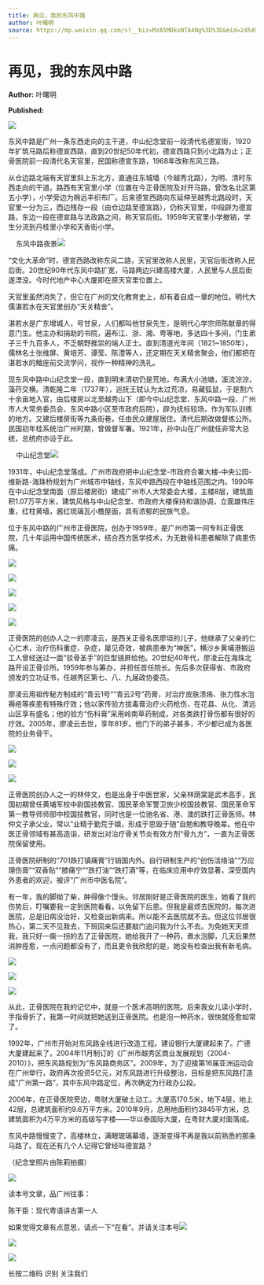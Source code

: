 ```yaml
---
title: 再见，我的东风中路
author: 叶曙明
source: https://mp.weixin.qq.com/s?__biz=MzA5MDkxNTA4Ng%3D%3D&mid=2454908782&idx=1&sn=389bb4d0cf40715ec4a32cf855a30bc6&scene=45#wechat_redirect
---
```


# 再见，我的东风中路

**Author:** 叶曙明

**Published:** 

![](https://mmbiz.qpic.cn/mmbiz_jpg/PJWG74pLsMY6VjSs8icl92DouG8adAGS0ibIkmicA6dYrXchQel1ic3LTtD572I9r9sbW2tOnBvpibgicAXRcdc4p5aA/640?wx_fmt=jpeg)

东风中路是广州一条东西走向的主干道，中山纪念堂前一段清代名德宣街，1920年扩筑马路后称德宣西路，直到20世纪50年代初，德宣西路只到小北路为止；正骨医院前一段清代名天官里，民国称德宣东路，1968年改称东风三路。

从仓边路北端有天官里斜上东北方，直通往东城墙（今越秀北路），为明、清时东西走向的干道。路西有天官里小学（位置在今正骨医院及对开马路，曾改名北区第五小学），小学旁边为棉远丰织布厂。后来德宣西路向东延伸至越秀北路段时，天官里一分为三，西边残存一段（由仓边路至德宣路），仍称天官里，中段辟为德宣路，东边一段在德宣路与法政路之间，称天官后街。1959年天官里小学撤销，学生分流到丹桂里小学和天香街小学。

    东风中路夜景![](https://mmbiz.qpic.cn/mmbiz_jpg/PJWG74pLsMYznrd59QbFJyoiaTYKvWI6doyIRHW3vOLspA9aibQSvPB2mcJJib7VHNOxvgYWKFTft8E1q6pjbsuTA/640)



“文化大革命”时，德宣西路改称东风二路，天官里改称人民里，天官后街改称人民后街。20世纪90年代东风中路扩宽，马路两边兴建高楼大厦，人民里与人民后街遂湮没。今时代地产中心大厦即在原天官里位置上。

天官里虽然消失了，但它在广州的文化教育史上，却有着自成一章的地位。明代大儒湛若水在天官里创办“天关精舍”。

湛若水是广东增城人，号甘泉，人们都叫他甘泉先生，是明代心学宗师陈献章的得意门生。他主办和捐助的书院，遍布江、浙、湘、粤等地，多达四十多间，门生弟子三千九百多人，不乏朝野推崇的端人正士。直到清道光年间（1821~1850年），儒林名士张维屏、黄培芳、谭莹、陈澧等人，还定期在天关精舍聚会，他们都把在湛若水的鳣座前交流学问，视作一种精神的洗礼。

现东风中路中山纪念堂一段，直到明末清初仍是荒地，布满大小池塘，溪流淙淙，藻荇交横。清乾隆二年（1737年），巡抚王轼认为太过荒凉，易藏狐鼠，于是割六十余亩地入官，由后楼房以北至越秀山下（即今中山纪念堂、东风中路一段、广州市人大常务委员会、东风中路小区至市政府后院），辟为抚标较场，作为军队训练的地方。又建后楼房街等九条街巷，任由民众建屋居住。清代后期改做督练公所。民国初年桂系统治广州时期，曾做督军署。1921年，孙中山在广州就任非常大总统，总统府亦设于此。

    中山纪念堂![](https://mmbiz.qpic.cn/mmbiz_jpg/PJWG74pLsMYznrd59QbFJyoiaTYKvWI6dMhEibSjHMcLoqJAFoFGgrLGnw24YKCricnnINoBZKU6o6DN8poCSSWuQ/640)



1931年，中山纪念堂落成。广州市政府把中山纪念堂-市政府合署大楼-中央公园-维新路-海珠桥规划为广州城市中轴线，东风中路西段在中轴线范围之内。1990年在中山纪念堂南面（原后楼房街）建成广州市人大常委会大楼，主楼8层，建筑面积1.07万平方米，建筑风格与中山纪念堂、市政府大楼保持和谐协调，立面雄伟庄重，红柱黄墙，酱红琉璃瓦小檐屋面，具有浓郁的民族气息。

位于东风中路的广州市正骨医院，创办于1959年，是广州市第一间专科正骨医院，几十年运用中国传统医术，结合西方医学技术，为无数骨科患者解除了病患伤痛。

![](https://mmbiz.qpic.cn/mmbiz_png/Ljib4So7yuWj8jLibI7ZgmeXHicmot4sfEvZ2KKKaicSeia7ug0Ny0SOPJTt3IKsHe7jicV5orYsINbwEfXxCMXL5udg/640?wx_fmt=png)

![](https://mmbiz.qpic.cn/mmbiz_png/Ljib4So7yuWj8jLibI7ZgmeXHicmot4sfEvZ2KKKaicSeia7ug0Ny0SOPJTt3IKsHe7jicV5orYsINbwEfXxCMXL5udg/640?wx_fmt=png)

![](https://mmbiz.qpic.cn/mmbiz_jpg/PJWG74pLsMYznrd59QbFJyoiaTYKvWI6d4Ezf9UpbZYMJCyoXDMjVZOPZ1ibFMT9kPY0JTgjZlazOefZXsyuxibGw/640)

![](https://mmbiz.qpic.cn/mmbiz_png/Ljib4So7yuWj8jLibI7ZgmeXHicmot4sfEvZ2KKKaicSeia7ug0Ny0SOPJTt3IKsHe7jicV5orYsINbwEfXxCMXL5udg/640?wx_fmt=png)

![](https://mmbiz.qpic.cn/mmbiz_png/Ljib4So7yuWj8jLibI7ZgmeXHicmot4sfEvZ2KKKaicSeia7ug0Ny0SOPJTt3IKsHe7jicV5orYsINbwEfXxCMXL5udg/640?wx_fmt=png)



正骨医院的创办人之一的廖凌云，是西关正骨名医廖垣的儿子，他继承了父亲的仁心仁术，治疗伤科重症、杂症，屡见奇效，被病患奉为“神医”，横沙乡黄埔港搬运工人曾经送过一面“驳骨圣手”的巨型镜屏给他。20世纪40年代，廖凌云在海珠北路开设正骨诊所。1959年参与筹办，并担任首任院长。先后多次获得省、市政府颁发的立功证书，任越秀区第七、八、九届政协委员。

廖凌云用祖传秘方制成的“青云1号”“青云2号”药膏，对治疗皮肤溃疡、张力性水泡褥疮等疾患有特殊疗效；他以家传验方拔毒膏治疗火药枪伤，在花县、从化、清远山区享有盛名；他的验方“伤科膏”采用岭南草药制成，对各类跌打骨伤都有很好的疗效。2005年，廖凌云去世，享年81岁。他门下的弟子甚多，不少都已成为各医院的业务骨干。

![](https://mmbiz.qpic.cn/mmbiz_png/Ljib4So7yuWjvZ4Zjzy9UE4icBMHibVgL0o4WzxSMUyabNC3KfOxK7VTt063mDTpgAsib89pZktChkM5mJm5a9A0Ig/640?wx_fmt=png)

![](https://mmbiz.qpic.cn/mmbiz_jpg/PJWG74pLsMYznrd59QbFJyoiaTYKvWI6dEdelYM234eUURrpC8LaHkPHibcUOIJymax5BMhSWibGFlFt7U7r3TjeQ/640)

![](https://mmbiz.qpic.cn/mmbiz_png/Ljib4So7yuWjvZ4Zjzy9UE4icBMHibVgL0o4WzxSMUyabNC3KfOxK7VTt063mDTpgAsib89pZktChkM5mJm5a9A0Ig/640?wx_fmt=png)



正骨医院创办人之一的林仲文，也是出身于中医世家，父亲林荫棠是武术高手，民国初期曾任黄埔军校中尉国技教官、国民革命军警卫旅少校国技教官、国民革命军第一教导师师部中校国技教官，同时也是一位驰名省、港、澳的跌打正骨医师。林仲文子承父业，常以“业精于勤荒于嬉，形成于思毁于随”自勉和教导晚辈。他在中医正骨领域有甚高造诣，研发出对治疗骨关节炎有效方剂“骨九方”，一直为正骨医院保留使用。

正骨医院研制的“701跌打镇痛膏”行销国内外。自行研制生产的“创伤活络油”“万应理伤膏”“双香贴”“膝痛宁”“跌打油”“跌打酒”等，在临床应用中疗效显著，深受国内外患者的欢迎，被评“广州市中医名院”。

有一年，我的脚拗了柴，肿得像个馒头。邻居刚好是正骨医院的医生，她看了我的伤势后，叮嘱要我一定到医院看看，以免留下后患。但我是最烦去医院的，每次进医院，总是旧病没治好，又检查出新病来。所以能不去医院就不去。但这位邻居很热心，第二天不见我去，下班回来后还要敲门追问我为什么不去。为免她天天烦我，我只好一瘸一拐的去了正骨医院，她给我开了一种药，煮水泡脚，几天后果然消肿痊愈，一点问题都没有了，而且更令我欣慰的是，她没有检查出我有新毛病。

![](https://mmbiz.qpic.cn/mmbiz_gif/Ljib4So7yuWiaBCxLpAG9tfc0nwYwwNicgJLhAIyAib7Dawu0C2Qxqm7iakDuJzQuP4MCRCWspcfkqUCRo6DGzqe9hQ/640?wx_fmt=gif)

![](https://mmbiz.qpic.cn/mmbiz_jpg/PJWG74pLsMYznrd59QbFJyoiaTYKvWI6dpy2icSSVzqib1F1LcnXPcvjvazf6IIz9PfzBJKLnjZZ6IPmWlfglX3vA/640)

![](https://mmbiz.qpic.cn/mmbiz_gif/Ljib4So7yuWiaBCxLpAG9tfc0nwYwwNicgJLhAIyAib7Dawu0C2Qxqm7iakDuJzQuP4MCRCWspcfkqUCRo6DGzqe9hQ/640?wx_fmt=gif)



从此，正骨医院在我的记忆中，就是一个医术高明的医院。后来我女儿读小学时，手指骨折了，我第一时间就把她送到正骨医院。也是泡一种药水，很快就痊愈如常了。

1992年，广州市开始对东风路全线进行改造工程。建设银行大厦建起来了。广德大厦建起来了。2004年11月制订的《广州市越秀区商业发展规划（2004-2010）》，把东风路规划为“东风路商务区”。2009年，为了迎接第16届亚洲运动会在广州举行，政府再次投资5亿元，对东风路进行升级整治，目标是把东风路打造成“广州第一路”，其中东风中路定位，再次确定为行政办公段。

2006年，在正骨医院旁边，粤财大厦破土动工。大厦高170.5米，地下4层，地上42层，总建筑面积约9.6万平方米。2010年9月，总用地面积约3845平方米，总建筑面积为4万平方米的高级写字楼——华以泰国际大厦，在粤财大厦对面落成。

东风中路慢慢变了，高楼林立，满眼玻璃幕墙，逐渐变得不再是我以前熟悉的那条马路了。现在还有几个人记得它曾经叫德宣路？

（纪念堂照片由陈莉拍摄）

![](https://mmbiz.qpic.cn/mmbiz_gif/PJWG74pLsMYf2b50xFTbTsibmjv5gNVOxZegUj8mrKtpuzCpBAYnQw9duHfIcNnUzicicnGUSv4EWPSTRAPvV9g3w/640?wx_fmt=gif)

读本号文章，品广州往事：

陈干臣：现代粤语讲古第一人

如果觉得文章有点意思，请点一下“在看”。并请关注本号![](https://mmbiz.qpic.cn/mmbiz_jpg/PJWG74pLsMbqflial562VLUUOJ4iaKlV9Xd3IPnm4rica24Eajnon2gOkHHKnaDbHgYV3POg4IwqTFicdq2ATrz3aQ/640?wx_fmt=jpeg)



![](https://mmbiz.qpic.cn/mmbiz_gif/fgnkxfGnnkS1Lbic0T0Bgibp0J1vhQJ7rCaUWCiccY1he4tZib7iaUCqhy7pzH0y3u4FVQN7whcwrajK9jicg3BgjF1Q/640?wx_fmt=gif)

![](https://mmbiz.qpic.cn/mmbiz_jpg/PJWG74pLsMaozLudXOzRblBbJLge0Cicrs08tBnq19cGoN0iacXkFnwOiaiaricDicxGzQZsSSZJMHYB9G7FUAlqCzvw/640)

长按二维码 识别 关注我们

